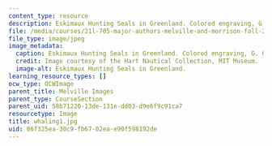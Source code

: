 ```yaml
---
content_type: resource
description: Eskimaux Hunting Seals in Greenland. Colored engraving, G. Gallina (n.d.).
file: /media/courses/21l-705-major-authors-melville-and-morrison-fall-2003/86f325ea30c9fb6702eae90f598192de_whaling1.jpg
file_type: image/jpeg
image_metadata:
  caption: Eskimaux Hunting Seals in Greenland. Colored engraving, G. Gallina (n.d.).
  credit: Image courtesy of the Hart Nautical Collection, MIT Museum.
  image-alt: Eskimaux Hunting Seals in Greenland.
learning_resource_types: []
ocw_type: OCWImage
parent_title: Melville Images
parent_type: CourseSection
parent_uid: 58b71220-13de-131e-dd03-d9e6f9c91ca7
resourcetype: Image
title: whaling1.jpg
uid: 86f325ea-30c9-fb67-02ea-e90f598192de
---
```

